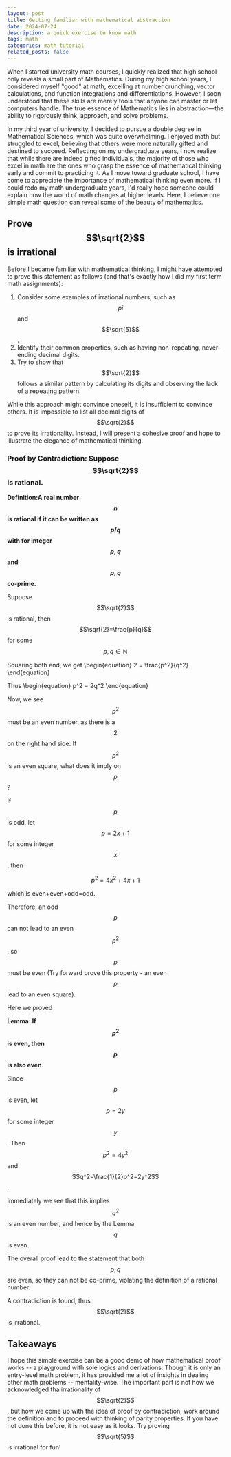 ```yaml
---
layout: post
title: Getting familiar with mathematical abstraction
date: 2024-07-24
description: a quick exercise to know math
tags: math
categories: math-tutorial
related_posts: false
---
```


When I started university math courses, I quickly realized that high school only reveals a small part of Mathematics. During my high school years, I considered myself "good" at math, excelling at number crunching, vector calculations, and function integrations and differentiations. However, I soon understood that these skills are merely tools that anyone can master or let computers handle. The true essence of Mathematics lies in abstraction—the ability to rigorously think, approach, and solve problems.

In my third year of university, I decided to pursue a double degree in Mathematical Sciences, which was quite overwhelming. I enjoyed math but struggled to excel, believing that others were more naturally gifted and destined to succeed. Reflecting on my undergraduate years, I now realize that while there are indeed gifted individuals, the majority of those who excel in math are the ones who grasp the essence of mathematical thinking early and commit to practicing it. As I move toward graduate school, I have come to appreciate the importance of mathematical thinking even more. If I could redo my math undergraduate years, I'd really hope someone could explain how the world of math changes at higher levels. Here, I believe one simple math question can reveal some of the beauty of mathematics.
## Prove $$\sqrt{2}$$ is irrational

Before I became familiar with mathematical thinking, I might have attempted to prove this statement as follows (and that's exactly how I did my first term math assignments):

1. Consider some examples of irrational numbers, such as $$pi$$ and $$\sqrt{5}$$.
2. Identify their common properties, such as having non-repeating, never-ending decimal digits.
3. Try to show that $$\sqrt{2}$$ follows a similar pattern by calculating its digits and observing the lack of a repeating pattern.

While this approach might convince oneself, it is insufficient to convince others. It is impossible to list all decimal digits of $$\sqrt{2}$$
  to prove its irrationality. Instead, I will present a cohesive proof and hope to illustrate the elegance of mathematical thinking.

### Proof by Contradiction: Suppose $$\sqrt{2}$$ is rational.
**Definition:A real number $$n$$ is rational if it can be written as $$p/q$$ with for integer $$p,q$$ and $$p,q$$ co-prime.**

Suppose $$\sqrt{2}$$ is rational, then $$\sqrt{2}=\frac{p}{q}$$ for some $$p,q\in \mathbb{N}$$

Squaring both end, we get
\begin{equation}
2 = \frac{p^2}{q^2}
\end{equation}

Thus
\begin{equation}
p^2 = 2q^2
\end{equation}

Now, we see $$p^2$$ must be an even number, as there is a $$2$$ on the right hand side. If $$p^2$$ is an even square, what does it imply on $$p$$? 

If $$p$$ is odd, let $$p=2x+1$$ for some integer $$x$$, then 

$$p^2=4x^2+4x+1$$ 

which is even+even+odd=odd. 

Therefore, an odd $$p$$ can not lead to an even $$p^2$$, so $$p$$ must be even (Try forward prove this property - an even $$p$$ lead to an even square).

Here we proved

**Lemma: If $$p^2$$ is even, then $$p$$ is also even**.

Since $$p$$ is even, let $$p=2y$$ for some integer $$y$$. Then $$p^2=4y^2$$ and $$q^2=\frac{1}{2}p^2=2y^2$$.

Immediately we see that this implies $$q^2$$ is an even number, and hence by the Lemma $$q$$ is even.

The overall proof lead to the statement that both $$p,q$$ are even, so they can not be co-prime, violating the definition of a rational number. 

A contradiction is found, thus $$\sqrt{2}$$ is irrational.

## Takeaways
I hope this simple exercise can be a good demo of how mathematical proof works -- a playground with sole logics and derivations. Though it is only an entry-level math problem, it has provided me a lot of insights in dealing other math problems -- mentality-wise. The important part is not how we acknowledged tha irrationality of $$\sqrt{2}$$, but how we come up with the idea of proof by contradiction, work around the definition and to proceed with thinking of parity properties. If you have not done this before, it is not easy as it looks. Try proving $$\sqrt{5}$$ is irrational for fun!